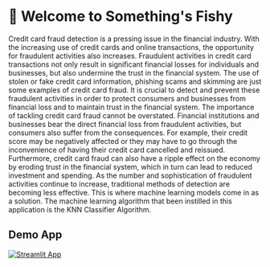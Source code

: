 # 🐠 Welcome to Something's Fishy

Credit card fraud detection is a pressing issue in the financial industry. With the increasing use of credit cards and online transactions, the opportunity for fraudulent activities also increases. Fraudulent activities in credit card transactions not only result in significant financial losses for individuals and businesses, but also undermine the trust in the financial system. The use of stolen or fake credit card information, phishing scams and skimming are just some examples of credit card fraud. It is crucial to detect and prevent these fraudulent activities in order to protect consumers and businesses from financial loss and to maintain trust in the financial system.
The importance of tackling credit card fraud cannot be overstated. Financial institutions and businesses bear the direct financial loss from fraudulent activities, but consumers also suffer from the consequences. For example, their credit score may be negatively affected or they may have to go through the inconvenience of having their credit card cancelled and reissued. Furthermore, credit card fraud can also have a ripple effect on the economy by eroding trust in the financial system, which in turn can lead to reduced investment and spending.
As the number and sophistication of fraudulent activities continue to increase, traditional methods of detection are becoming less effective. This is where machine learning models come in as a solution. The machine learning algorithm that been instilled in this application is the KNN Classifier Algorithm.

## Demo App

[![Streamlit App](https://static.streamlit.io/badges/streamlit_badge_black_white.svg)](https://starter-kit.streamlitapp.com/)

